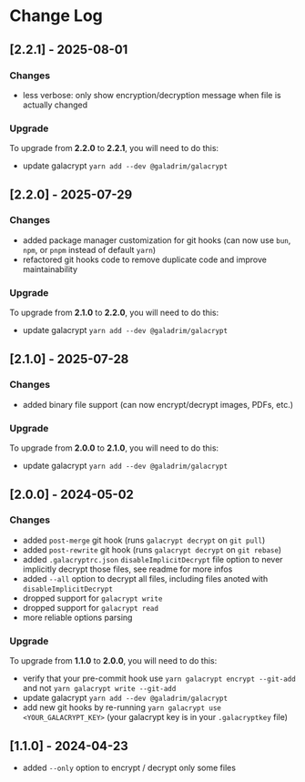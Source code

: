 # Change Log

## [2.2.1] - 2025-08-01

### Changes

- less verbose: only show encryption/decryption message when file is actually changed

### Upgrade

To upgrade from **2.2.0** to **2.2.1**, you will need to do this:

- update galacrypt `yarn add --dev @galadrim/galacrypt`

## [2.2.0] - 2025-07-29

### Changes

- added package manager customization for git hooks (can now use `bun`, `npm`, or `pnpm` instead of default `yarn`)
- refactored git hooks code to remove duplicate code and improve maintainability

### Upgrade

To upgrade from **2.1.0** to **2.2.0**, you will need to do this:

- update galacrypt `yarn add --dev @galadrim/galacrypt`

## [2.1.0] - 2025-07-28

### Changes

- added binary file support (can now encrypt/decrypt images, PDFs, etc.)

### Upgrade

To upgrade from **2.0.0** to **2.1.0**, you will need to do this:

- update galacrypt `yarn add --dev @galadrim/galacrypt`

## [2.0.0] - 2024-05-02

### Changes

- added `post-merge` git hook (runs `galacrypt decrypt` on `git pull`)
- added `post-rewrite` git hook (runs `galacrypt decrypt` on `git rebase`)
- added `.galacryptrc.json` `disableImplicitDecrypt` file option to never implicitly decrypt those files, see readme for more infos
- added `--all` option to decrypt all files, including files anoted with `disableImplicitDecrypt`
- dropped support for `galacrypt write`
- dropped support for `galacrypt read`
- more reliable options parsing

### Upgrade

To upgrade from **1.1.0** to **2.0.0**, you will need to do this:

- verify that your pre-commit hook use `yarn galacrypt encrypt --git-add` and not `yarn galacrypt write --git-add`
- update galacrypt `yarn add --dev @galadrim/galacrypt`
- add new git hooks by re-running `yarn galacrypt use <YOUR_GALACRYPT_KEY>` (your galacrypt key is in your `.galacryptkey` file)

## [1.1.0] - 2024-04-23

- added `--only` option to encrypt / decrypt only some files
